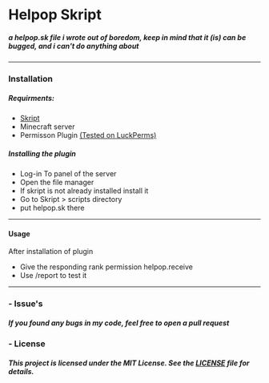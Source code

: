 # Helpop Skript
##### a helpop.sk file i wrote out of boredom, keep in mind that it (is) can be bugged, and i can't do anything about
______________________________________________________________________________________________________________________
### Installation
#####  Requirments:
- [Skript](https://github.com/SkriptLang/Skript)
- Minecraft server
- Permisson Plugin [(Tested on LuckPerms)](https://luckperms.net/download)

##### Installing the plugin
- Log-in To panel of the server
- Open the file manager
- If skript is not already installed install it
- Go to Skript > scripts directory
- put helpop.sk there
______________________________________________________________________________________________________________________
#### Usage
After installation of plugin
- Give the responding rank permission helpop.receive
- Use /report to test it
______________________________________________________________________________________________________________________


### - Issue's
##### If you found any bugs in my code, feel free to open a pull request

### - License
##### This project is licensed under the MIT License. See the [LICENSE](LICENSE) file for details.
